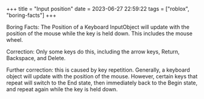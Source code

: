 +++
title = "Input position"
date = 2023-06-27 22:59:22
tags = ["roblox", "boring-facts"]
+++

Boring Facts: The Position of a Keyboard InputObject will update with the
position of the mouse while the key is held down. This includes the mouse wheel.

Correction: Only some keys do this, including the arrow keys, Return, Backspace,
and Delete.

Further correction: this is caused by key repetition. Generally, a keyboard
object will update with the position of the mouse. However, certain keys that
repeat will switch to the End state, then immediately back to the Begin state,
and repeat again while the key is held down.
